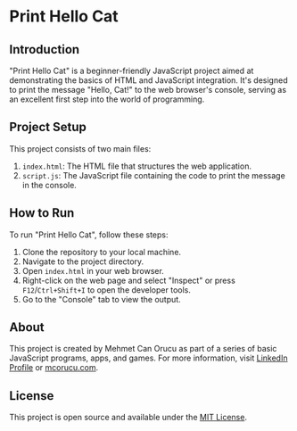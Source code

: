 # Print Hello Cat

## Introduction
"Print Hello Cat" is a beginner-friendly JavaScript project aimed at demonstrating the basics of HTML and JavaScript integration. It's designed to print the message "Hello, Cat!" to the web browser's console, serving as an excellent first step into the world of programming.

## Project Setup
This project consists of two main files:

1. `index.html`: The HTML file that structures the web application.
2. `script.js`: The JavaScript file containing the code to print the message in the console.

## How to Run
To run "Print Hello Cat", follow these steps:

1. Clone the repository to your local machine.
2. Navigate to the project directory.
3. Open `index.html` in your web browser.
4. Right-click on the web page and select "Inspect" or press `F12`/`Ctrl+Shift+I` to open the developer tools.
5. Go to the "Console" tab to view the output.


## About
This project is created by Mehmet Can Orucu as part of a series of basic JavaScript programs, apps, and games. For more information, visit [LinkedIn Profile](https://www.linkedin.com/in/mcorucu/) or [mcorucu.com](http://mcorucu.com).

## License
This project is open source and available under the [MIT License](LICENSE).
